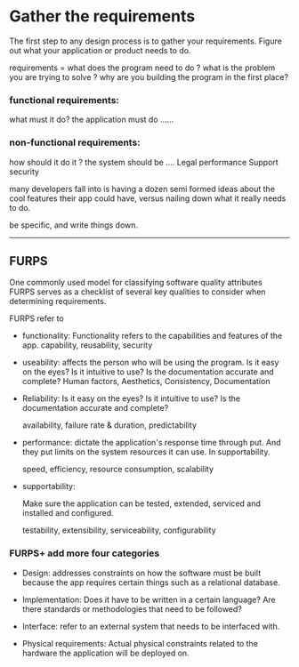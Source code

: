 # Gather the requirements  

The first step to any design process is to gather your requirements.
Figure out what your application or product needs to do.

requirements = what does the program need to do ?
what is the problem you are trying to solve ?
why are you building the program in the first place? 


### functional requirements:
  what must it do?
  the application must do ......



### non-functional requirements:
  how should it do it ?
  the system should be ....
    Legal 
    performance 
    Support 
    security

many developers fall into is having a dozen semi formed ideas about the cool features their app could have, versus nailing down what it really needs to do.

be specific, and write things down.


----

## FURPS 
One commonly used model for classifying software quality attributes 
FURPS serves as a checklist of several key qualities to consider when determining requirements. 

FURPS refer to 

- functionality:  Functionality refers to the capabilities and features of the app. 
  capability, reusability, security 

- useability:  affects the person who will be using the program.
Is it easy on the eyes?
 Is it intuitive to use? 
 Is the documentation accurate and complete? 
  Human factors, Aesthetics, Consistency, Documentation 

- Reliability:
  Is it easy on the eyes? Is it intuitive to use? 
  Is the documentation accurate and complete? 

  availability, failure rate & duration, predictability

- performance: 
  dictate the application's response time through put. 
  And they put limits on the system resources it can use. In supportability. 

  speed, efficiency, resource consumption, scalability 

- supportability:

  Make sure the application can be tested, extended, serviced and installed and configured.

  testability, extensibility, serviceability, configurability   


### FURPS+   add more four categories  

- Design:
  addresses constraints on how the software must be built because the app requires certain things such as a relational database.

- Implementation:
  Does it have to be written in a certain language?
  Are there standards or methodologies that need to be followed?

- Interface: 
  refer to an external system that needs to be interfaced with. 

- Physical requirements:
  Actual physical constraints related to the hardware the application will be deployed on.